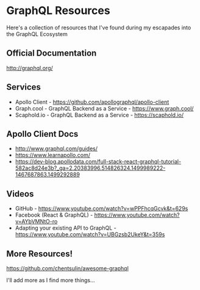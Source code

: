 # GraphQL Resources

Here's a collection of resources that I've found during my escapades into the GraphQL Ecosystem

## Official Documentation

http://graphql.org/

## Services

* Apollo Client - https://github.com/apollographql/apollo-client
* Graph.cool - GraphQL Backend as a Service - https://www.graph.cool/
* Scaphold.io - GraphQL Backend as a Service - https://scaphold.io/

## Apollo Client Docs

* http://www.graphql.com/guides/
* https://www.learnapollo.com/
* https://dev-blog.apollodata.com/full-stack-react-graphql-tutorial-582ac8d24e3b?_ga=2.20383996.514826324.1499989222-1467687863.1499292889

## Videos

* GitHub - https://www.youtube.com/watch?v=wPPFhcqGcvk&t=629s
* Facebook (React & GraphQL) - https://www.youtube.com/watch?v=AYbVMNtO-ro
* Adapting your existing API to GraphQL - https://www.youtube.com/watch?v=UBGzsb2UkeY&t=359s

## More Resources! 
https://github.com/chentsulin/awesome-graphql

I'll add more as I find more things...
